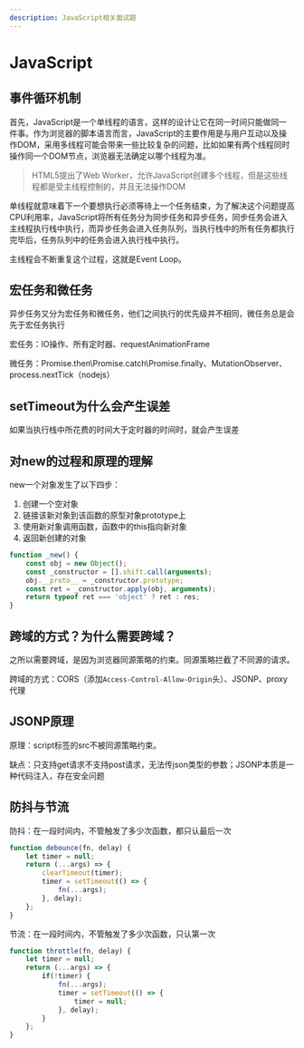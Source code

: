 ```yaml
---
description: JavaScript相关面试题
---
```

# JavaScript

## 事件循环机制

首先，JavaScript是一个单线程的语言，这样的设计让它在同一时间只能做同一件事。作为浏览器的脚本语言而言，JavaScript的主要作用是与用户互动以及操作DOM，采用多线程可能会带来一些比较复杂的问题，比如如果有两个线程同时操作同一个DOM节点，浏览器无法确定以哪个线程为准。

> HTML5提出了Web Worker，允许JavaScript创建多个线程，但是这些线程都是受主线程控制的，并且无法操作DOM

单线程就意味着下一个要想执行必须等待上一个任务结束，为了解决这个问题提高CPU利用率，JavaScript将所有任务分为同步任务和异步任务，同步任务会进入主线程执行栈中执行，而异步任务会进入任务队列，当执行栈中的所有任务都执行完毕后，任务队列中的任务会进入执行栈中执行。

主线程会不断重复这个过程，这就是Event Loop。

## 宏任务和微任务

异步任务又分为宏任务和微任务，他们之间执行的优先级并不相同，微任务总是会先于宏任务执行

宏任务：IO操作、所有定时器、requestAnimationFrame

微任务：Promise.then\Promise.catch\Promise.finally、MutationObserver、process.nextTick（nodejs）

## setTimeout为什么会产生误差

如果当执行栈中所花费的时间大于定时器的时间时，就会产生误差

## 对new的过程和原理的理解

new一个对象发生了以下四步：

1. 创建一个空对象
2. 链接该新对象到该函数的原型对象prototype上
3. 使用新对象调用函数，函数中的this指向新对象
4. 返回新创建的对象

```javascript
function _new() {
    const obj = new Object();
   	const _constructor = [].shift.call(arguments);
    obj.__proto__ = _constructor.prototype;
    const ret = _constructor.apply(obj, arguments);
    return typeof ret === 'object' ? ret : res;
}
```

## 跨域的方式？为什么需要跨域？

之所以需要跨域，是因为浏览器同源策略的约束。同源策略拦截了不同源的请求。

跨域的方式：CORS（添加`Access-Control-Allow-Origin`头）、JSONP、proxy代理

## JSONP原理

原理：script标签的src不被同源策略约束。

缺点：只支持get请求不支持post请求，无法传json类型的参数；JSONP本质是一种代码注入，存在安全问题

## 防抖与节流

防抖：在一段时间内，不管触发了多少次函数，都只认最后一次

```javascript
function debounce(fn, delay) {
	let timer = null;
    return (...args) => {
        clearTimeout(timer);
        timer = setTimeout(() => {
            fn(...args);
        }, delay);
    };
}
```

节流：在一段时间内，不管触发了多少次函数，只认第一次

```javascript
function throttle(fn, delay) {
    let timer = null;
    return (...args) => {
        if(!timer) {
            fn(...args);
            timer = setTimeout(() => {
                timer = null;
            }, delay);
        }
    };
}
```

